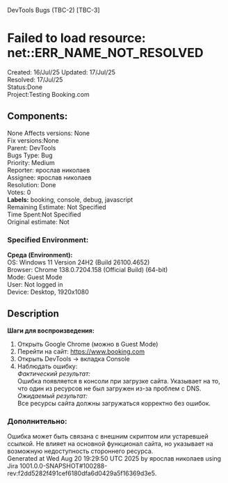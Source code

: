 DevTools Bugs (TBC-2) \[TBC-3\] 
# Failed to load resource: net::ERR_NAME_NOT_RESOLVED 
Created: 16/Jul/25 Updated: 17/Jul/25  
Resolved: 17/Jul/25  
Status:Done  
Project:Testing Booking.com
## Components:
None Affects versions: None   
Fix versions:None  
Parent: DevTools   
Bugs Type: Bug   
Priority: Medium   
Reporter: ярослав николаев   
Assignee: ярослав николаев   
Resolution: Done   
Votes: 0  
**Labels:** booking, console, debug, javascript  
Remaining Estimate: Not Specified  
Time Spent:Not Specified  
Original estimate: Not  
### Specified Environment:
**Среда (Environment):**  
OS: Windows 11 Version 24H2 (Build 26100.4652)  
Browser: Chrome 138.0.7204.158 (Official Build) (64-bit)   
Mode: Guest Mode   
User: Not logged in   
Device: Desktop, 1920x1080   
## Description  
**Шаги для воспроизведения:**   
1. Открыть Google Chrome (можно в Guest Mode)  
2. Перейти на сайт: https://www.booking.com  
3. Открыть DevTools → вкладка Console  
4. Наблюдать ошибку:  
   *Фактический результат:*  
Ошибка появляется в консоли при загрузке сайта. Указывает на то, что
один из ресурсов не был загружен из-за проблем с DNS.
   *Ожидаемый результат:*  
   Все ресурсы сайта должны загружаться корректно без ошибок.  
  
### Дополнительно: 
Ошибка может быть связана с внешним скриптом или устаревшей ссылкой. 
Не влияет на основной функционал сайта, но указывает на возможную недоступность стороннего ресурса.   
Generated at Wed Aug 20 19:29:50 UTC 2025 by ярослав николаев using Jira
1001.0.0-SNAPSHOT#100288-rev:f2dd5282f491cef6180dfa6d0429a5f16369d3e5.
